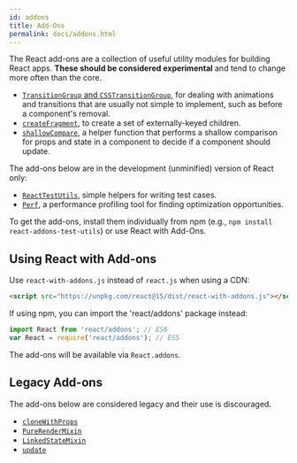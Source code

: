 ```yaml
---
id: addons
title: Add-Ons
permalink: docs/addons.html
---
```


The React add-ons are a collection of useful utility modules for building React apps. **These should be considered experimental** and tend to change more often than the core.

- [`TransitionGroup` and `CSSTransitionGroup`](animation.html), for dealing with animations and transitions that are usually not simple to implement, such as before a component's removal.
- [`createFragment`](create-fragment.html), to create a set of externally-keyed children.
- [`shallowCompare`](shallow-compare.html), a helper function that performs a shallow comparison for props and state in a component to decide if a component should update.

The add-ons below are in the development (unminified) version of React only:

- [`ReactTestUtils`](test-utils.html), simple helpers for writing test cases.
- [`Perf`](perf.html), a performance profiling tool for finding optimization opportunities.

To get the add-ons, install them individually from npm (e.g., `npm install react-addons-test-utils`) or use React with Add-Ons.

## Using React with Add-ons

Use `react-with-addons.js` instead of `react.js` when using a CDN:

```html
<script src="https://unpkg.com/react@15/dist/react-with-addons.js"></script>
```

If using npm, you can import the 'react/addons' package instead:

```javascript
import React from 'react/addons'; // ES6
var React = require('react/addons'); // ES5
```

The add-ons will be available via `React.addons`.

## Legacy Add-ons

The add-ons below are considered legacy and their use is discouraged.

- [`cloneWithProps`](clone-with-props.html)
- [`PureRenderMixin`](pure-render-mixin.html)
- [`LinkedStateMixin`](two-way-binding-helpers.html)
- [`update`](update.html)
